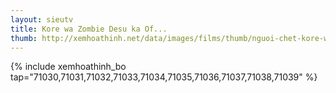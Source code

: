 ```yaml
---
layout: sieutv
title: Kore wa Zombie Desu ka Of...
thumb: http://xemhoathinh.net/data/images/films/thumb/nguoi-chet-kore-wa-zombie-desu-ka-of-the-dead-2012.jpg
---
```

{% include xemhoathinh_bo tap="71030,71031,71032,71033,71034,71035,71036,71037,71038,71039" %} 
